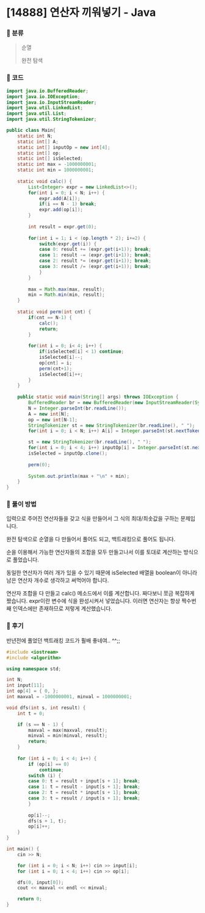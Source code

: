 # [14888] 연산자 끼워넣기 - Java

###  :robot: 분류

> 순열
>
> 완전 탐색



### :robot: 코드

```java
import java.io.BufferedReader;
import java.io.IOException;
import java.io.InputStreamReader;
import java.util.LinkedList;
import java.util.List;
import java.util.StringTokenizer;

public class Main{
	static int N;
	static int[] A;
	static int[] inputOp = new int[4];
	static int[] op;
	static int[] isSelected;
	static int max = -1000000001;
	static int min = 1000000001;
	
	static void calc() {
		List<Integer> expr = new LinkedList<>();
		for(int i = 0; i < N; i++) {
			expr.add(A[i]);
			if(i == N - 1) break;
			expr.add(op[i]);
		}
		
		int result = expr.get(0);
		
		for(int i = 1; i < (op.length * 2); i+=2) {
			switch(expr.get(i)) {
			case 0: result += (expr.get(i+1)); break;
			case 1: result -= (expr.get(i+1)); break;
			case 2: result *= (expr.get(i+1)); break;
			case 3: result /= (expr.get(i+1)); break;
			}
		}
		
		max = Math.max(max, result);
		min = Math.min(min, result);
	}
	
	static void perm(int cnt) {
		if(cnt == N-1) {
			calc();
			return;
		}
		
		for(int i = 0; i< 4; i++) {
			if(isSelected[i] < 1) continue;
			isSelected[i]--;
			op[cnt] = i;
			perm(cnt+1);
			isSelected[i]++;
		}
	}
	
	public static void main(String[] args) throws IOException {
		BufferedReader br = new BufferedReader(new InputStreamReader(System.in));
		N = Integer.parseInt(br.readLine()); 
		A = new int[N];
		op = new int[N-1];
		StringTokenizer st = new StringTokenizer(br.readLine(), " ");
		for(int i = 0; i < N; i++) A[i] = Integer.parseInt(st.nextToken());

		st = new StringTokenizer(br.readLine(), " ");
		for(int i = 0; i < 4; i++) inputOp[i] = Integer.parseInt(st.nextToken());
		isSelected = inputOp.clone();
		
		perm(0);
				
		System.out.println(max + "\n" + min);
	}
}
```



### :robot: 풀이 방법

입력으로 주어진 연산자들을 갖고 식을 만들어서 그 식의 최대/최솟값을 구하는 문제입니다.

완전 탐색으로 순열을 다 만들어서 풀어도 되고, 백트래킹으로 풀어도 됩니다.

순을 이용해서 가능한 연산자들의 조합을 모두 만들고나서 이를 토대로 계산하는 방식으로 풀었습니다.

동일한 연산자가 여러 개가 있을 수 있기 때문에 isSelected 배열을 boolean이 아니라 남은 연산자 개수로 생각하고 써먹어야 합니다.

연산자 조합을 다 만들고 calc() 메소드에서 이를 계산합니다. 짜다보니 쪼금 복잡하게 짰습니다. expr이란 변수에 식을 완성시켜서 넣었습니다. 이러면 연산자는 항상 짝수번째 인덱스에만 존재하므로 저렇게 계산했습니다.



### :robot: 후기

반년전에 풀었던 백트래킹 코드가 훨배 좋네여.. ^^;;

```c++
#include <iostream>
#include <algorithm>

using namespace std;

int N;
int input[11];
int op[4] = { 0, };
int maxval = -1000000001, minval = 1000000001;

void dfs(int s, int result) {
	int t = 0;

	if (s == N - 1) {
		maxval = max(maxval, result);
		minval = min(minval, result);
		return;
	}
	
	for (int i = 0; i < 4; i++) {
		if (op[i] == 0)
			continue;
		switch (i) {
		case 0:	t = result + input[s + 1]; break;
		case 1:	t = result - input[s + 1]; break;
		case 2:	t = result * input[s + 1]; break;
		case 3:	t = result / input[s + 1]; break;
		}
		
		op[i]--;
		dfs(s + 1, t);
		op[i]++;
	}
}

int main() {
	cin >> N;

	for (int i = 0; i < N; i++) cin >> input[i];
	for (int i = 0; i < 4; i++) cin >> op[i];

	dfs(0, input[0]);
	cout << maxval << endl << minval;

	return 0;
}
```

